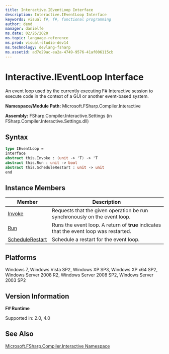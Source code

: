```yaml
---
title: Interactive.IEventLoop Interface
description: Interactive.IEventLoop Interface
keywords: visual f#, f#, functional programming
author: dend
manager: danielfe
ms.date: 02/26/2020
ms.topic: language-reference
ms.prod: visual-studio-dev14
ms.technology: devlang-fsharp
ms.assetid: ad7e29ac-ea2a-4749-9576-41af006115cb 
---
```


# Interactive.IEventLoop Interface

An event loop used by the currently executing F# Interactive session to execute code in the context of a GUI or another event-based system.

**Namespace/Module Path:** Microsoft.FSharp.Compiler.Interactive

**Assembly:** FSharp.Compiler.Interactive.Settings (in FSharp.Compiler.Interactive.Settings.dll)


## Syntax

```fsharp
type IEventLoop =
interface
abstract this.Invoke : (unit -> 'T) -> 'T
abstract this.Run : unit -> bool
abstract this.ScheduleRestart : unit -> unit
end
```

## Instance Members


|Member|Description|
|------|-----------|
|[Invoke](https://msdn.microsoft.com/library/f9002b6e-d525-4abc-ad4b-0ff0888c16d6)|Requests that the given operation be run synchronously on the event loop.|
|[Run](https://msdn.microsoft.com/library/24209128-a677-41e5-97e2-b8e95a0369d8)|Runs the event loop. A return of **true** indicates that the event loop was restarted.|
|[ScheduleRestart](https://msdn.microsoft.com/library/d9d408fe-47d5-45bf-807a-b5d856231e4b)|Schedule a restart for the event loop.|

## Platforms
Windows 7, Windows Vista SP2, Windows XP SP3, Windows XP x64 SP2, Windows Server 2008 R2, Windows Server 2008 SP2, Windows Server 2003 SP2


## Version Information
**F# Runtime**

Supported in: 2.0, 4.0

## See Also
[Microsoft.FSharp.Compiler.Interactive Namespace](index.md)